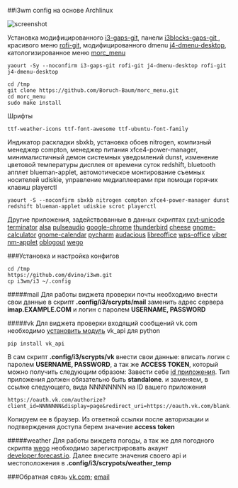 ##i3wm config на основе Archlinux
 
![screenshot](https://c1.staticflickr.com/9/8817/27574168173_8e02e15142_b.jpg)
 
Установка модифицированного [i3-gaps-git](https://github.com/Airblader/i3/tree/gaps), панели [i3blocks-gaps-git ](https://github.com/Airblader/i3blocks-gaps), красивого меню [rofi-git](https://davedavenport.github.io/rofi/), модифицированного dmenu [j4-dmenu-desktop](https://github.com/enkore/j4-dmenu-desktop), катологизированное меню [morc_menu](https://github.com/Boruch-Baum/morc_menu)
```
yaourt -Sy --noconfirm i3-gaps-git rofi-git j4-dmenu-desktop rofi-git j4-dmenu-desktop
 
cd /tmp
git clone https://github.com/Boruch-Baum/morc_menu.git
cd morc_menu
sudo make install
```
Шрифты
```
ttf-weather-icons ttf-font-awesome ttf-ubuntu-font-family
```
Индикатор раскладки sbxkb, установка обоев nitrogen, компизный менеджер compton, менеджер питания xfce4-power-manager, минималистичный демон системных уведомлений dunst, изменение цветовой температуры дисплея от времени суток redshift, bluetooth апплет blueman-applet, автомотическое монтирование съемных носителей udiskie, управление медиаплеерами при помощи горячих клавиш playerctl
```
yaourt -S --noconfirm sbxkb nitrogen compton xfce4-power-manager dunst redshift blueman-applet udiskie scrot playerctl
```
Другие приложения, задействованные в данных скриптах
[rxvt-unicode](https://wiki.archlinux.org/index.php/Rxvt-unicode) [terminator](https://wiki.archlinux.org/index.php/Terminator) [alsa](https://wiki.archlinux.org/index.php/Advanced_Linux_Sound_Architecture) [pulseaudio](https://wiki.archlinux.org/index.php/PulseAudio) [google-chrome](https://aur.archlinux.org/packages/google-chrome) [thunderbird](https://wiki.archlinux.org/index.php/Thunderbird) [cheese](https://www.archlinux.org/packages/?sort=&q=cheese&maintainer=&flagged=) [gnome-calculator](https://www.archlinux.org/packages/?sort=&q=gnome-calculator&maintainer=&flagged=) [gnome-calendar](https://www.archlinux.org/packages/?sort=&q=gnome-calendar&maintainer=&flagged=) [pycharm](https://aur.archlinux.org/packages/pycharm-community) [audacious](https://wiki.archlinux.org/index.php/Audacious) [libreoffice](https://wiki.archlinux.org/index.php/LibreOffice) [wps-office](https://aur.archlinux.org/packages/wps-office/) [viber](https://aur.archlinux.org/packages/wps-office/) [nm-applet](https://wiki.archlinux.org/index.php/NetworkManager#Other_desktops_and_window_managers) [oblogout](https://wiki.archlinux.org/index.php/Oblogout) [wego](https://aur.archlinux.org/packages/wego-git/)
 
###Установка и настройка конфигов
```
cd /tmp
https://github.com/dvino/i3wm.git
cp i3wm/i3 ~/.config
```
#####mail 
Для работы виджета проверки почты необходимо внести свои данные в скрипт **.config/i3/scrypts/mail** заменить адрес сервера **imap.EXAMPLE.COM** и логин с паролем **USERNAME, PASSWORD**
 
#####vk
Для виджета проверки входящий сообщений vk.com необходимо [установить модуль](https://aur.archlinux.org/packages/python-pip-git/) vk\_api для python
```
pip install vk_api
```
В сам скрипт **.config/i3/scrypts/vk** внести свои данные: вписать логин с паролем **USERNAME, PASSWORD**, а так же **ACCESS TOKEN**, который можно получить следующим образом:
Завести себе [id приложения](https://new.vk.com/editapp?act=create). Тип приложения должен обязательно быть **standalone**. и заменяем, в ссылке следующего, вида NNNNNNNN на ID вашего приложения
```
https://oauth.vk.com/authorize?client_id=NNNNNNN&display=page&redirect_uri=https://oauth.vk.com/blank.html&scope=messages&response_type=token&v=5.52
```
Копируем ее в браузер. Из ответной ссылки после авторизации и подтверждения доступа берем значение **access token**
 
#####weather 
Для работы виждета погоды, а так же для погодного скрипта [wego](https://github.com/schachmat/wego) необходимо зарегистрировать акаунт [developer.forecast.io](https://developer.forecast.io/register). Далее внесите значения своего api и местоположения в **.config/i3/scrypots/weather_temp** 

###Обратная связь
[vk.com](https://new.vk.com/danil_vinokurov); [email](danil@vinokurov.tk)
